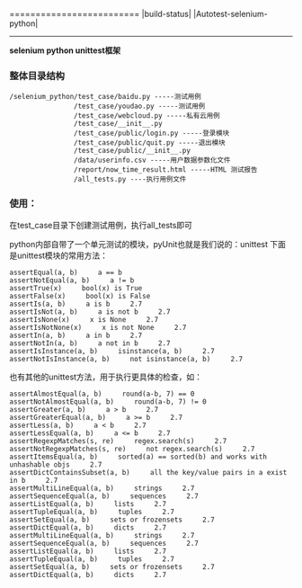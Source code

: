 

=========================
|build-status| |Autotest-selenium-python|

---

 **selenium python unittest框架**


### 整体目录结构

    /selenium_python/test_case/baidu.py -----测试用例
    				/test_case/youdao.py -----测试用例
    				/test_case/webcloud.py -----私有云用例
    				/test_case/__init__.py
    				/test_case/public/login.py -----登录模块
    				/test_case/public/quit.py -----退出模块
    				/test_case/public/__init__.py
    				/data/userinfo.csv -----用户数据参数化文件
    				/report/now_time_result.html -----HTML 测试报告
    				/all_tests.py ----执行用例文件
					
### 使用：

在test_case目录下创建测试用例，执行all_tests即可


python内部自带了一个单元测试的模块，pyUnit也就是我们说的：unittest
下面是unittest模块的常用方法：

    assertEqual(a, b)     a == b      
    assertNotEqual(a, b)     a != b      
    assertTrue(x)     bool(x) is True      
    assertFalse(x)     bool(x) is False      
    assertIs(a, b)     a is b     2.7
    assertIsNot(a, b)     a is not b     2.7
    assertIsNone(x)     x is None     2.7
    assertIsNotNone(x)     x is not None     2.7
    assertIn(a, b)     a in b     2.7
    assertNotIn(a, b)     a not in b     2.7
    assertIsInstance(a, b)     isinstance(a, b)     2.7
    assertNotIsInstance(a, b)     not isinstance(a, b)     2.7
	
也有其他的unittest方法，用于执行更具体的检查，如：

   

    assertAlmostEqual(a, b)     round(a-b, 7) == 0      
    assertNotAlmostEqual(a, b)     round(a-b, 7) != 0      
    assertGreater(a, b)     a > b     2.7
    assertGreaterEqual(a, b)     a >= b     2.7
    assertLess(a, b)     a < b     2.7
    assertLessEqual(a, b)     a <= b     2.7
    assertRegexpMatches(s, re)     regex.search(s)     2.7
    assertNotRegexpMatches(s, re)     not regex.search(s)     2.7
    assertItemsEqual(a, b)     sorted(a) == sorted(b) and works with unhashable objs     2.7
    assertDictContainsSubset(a, b)     all the key/value pairs in a exist in b     2.7
    assertMultiLineEqual(a, b)     strings     2.7
    assertSequenceEqual(a, b)     sequences     2.7
    assertListEqual(a, b)     lists     2.7
    assertTupleEqual(a, b)     tuples     2.7
    assertSetEqual(a, b)     sets or frozensets     2.7
    assertDictEqual(a, b)     dicts     2.7
    assertMultiLineEqual(a, b)     strings     2.7
    assertSequenceEqual(a, b)     sequences     2.7
    assertListEqual(a, b)     lists     2.7
    assertTupleEqual(a, b)     tuples     2.7
    assertSetEqual(a, b)     sets or frozensets     2.7
    assertDictEqual(a, b)     dicts     2.7




